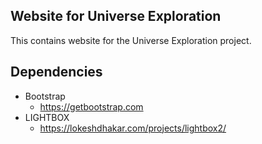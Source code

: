 ## Website for Universe Exploration

This contains website for the Universe Exploration project.

## Dependencies

- Bootstrap
	- https://getbootstrap.com
- LIGHTBOX
	- https://lokeshdhakar.com/projects/lightbox2/